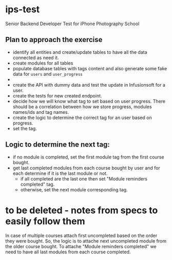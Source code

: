# ips-test
Senior Backend Developer Test for iPhone Photography School

## Plan to approach the exercise
* identify all entities and create/update tables to have all the data connected as need it. 
* create modules for all tables 
* populate database tables with tags content and also generate some fake data for `users` and `user_progress`
* 
* create the API with dummy data and test the update in Infusionsoft for a user. 
* create the tests for new created endpoint.
* decide how we will know what tag to set based on user progress. 
There should be a correlation between how we store progress, modules names/ids and tag names. 
* create the logic to determine the correct tag for an user based on progress. 
* set the tag.

## Logic to determine the next tag: 
- if no module is completed, set the first module tag from the first course bought.
- get last completed modules from each course bought by user and for each determine if it is the last module or not.
    - if all completed are the last one then set "Module reminders completed" tag. 
    - otherwise, set the next module corresponding tag.    
 

# to be deleted - notes from specs to easily follow them
In case of multiple courses attach first uncompleted based on the order they were bought. 
So, the logic is to attache next uncompleted module from the older course bought. 
To attache "Module reminders completed" we need to have all last modules from each course completed.

